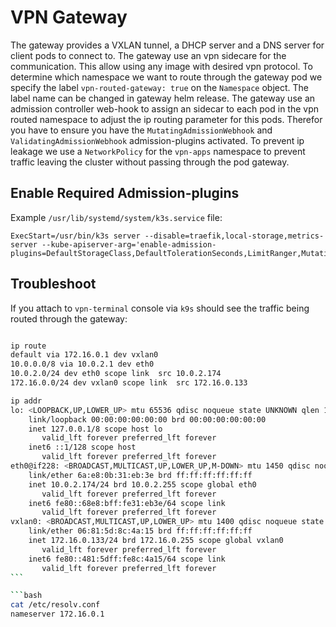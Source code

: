 # VPN Gateway

The gateway provides a VXLAN tunnel, a DHCP server and a DNS server for client pods to connect to. The gateway use an vpn sidecare for the communication. This allow using any image with desired vpn protocol. To determine which namespace we want to route through the gateway pod we specify the label `vpn-routed-gateway: true` on the `Namespace` object. The label name can be changed in gateway helm release. The gateway use an admission controller web-hook to assign an sidecar to each pod in the vpn routed namespace to adjust the ip routing parameter for this pods. Therefor you have to ensure you have the `MutatingAdmissionWebhook` and `ValidatingAdmissionWebhook` admission-plugins activated. To prevent ip leakage we use a `NetworkPolicy` for the `vpn-apps` namespace to prevent traffic leaving the cluster without passing through the pod gateway.

## Enable Required Admission-plugins

Example `/usr/lib/systemd/system/k3s.service` file:

```
ExecStart=/usr/bin/k3s server --disable=traefik,local-storage,metrics-server --kube-apiserver-arg='enable-admission-plugins=DefaultStorageClass,DefaultTolerationSeconds,LimitRanger,MutatingAdmissionWebhook,NamespaceLifecycle,NodeRestriction,PersistentVolumeClaimResize,Priority,ResourceQuota,ServiceAccount,TaintNodesByCondition,ValidatingAdmissionWebhook'
```

## Troubleshoot

If you attach to `vpn-terminal` console via `k9s` should see the traffic being routed through the gateway:

```bash

ip route
default via 172.16.0.1 dev vxlan0
10.0.0.0/8 via 10.0.2.1 dev eth0
10.0.2.0/24 dev eth0 scope link  src 10.0.2.174
172.16.0.0/24 dev vxlan0 scope link  src 172.16.0.133
```

````bash
ip addr
lo: <LOOPBACK,UP,LOWER_UP> mtu 65536 qdisc noqueue state UNKNOWN qlen 1000
    link/loopback 00:00:00:00:00:00 brd 00:00:00:00:00:00
    inet 127.0.0.1/8 scope host lo
       valid_lft forever preferred_lft forever
    inet6 ::1/128 scope host
       valid_lft forever preferred_lft forever
eth0@if228: <BROADCAST,MULTICAST,UP,LOWER_UP,M-DOWN> mtu 1450 qdisc noqueue state UP
    link/ether 6a:e8:0b:31:eb:3e brd ff:ff:ff:ff:ff:ff
    inet 10.0.2.174/24 brd 10.0.2.255 scope global eth0
       valid_lft forever preferred_lft forever
    inet6 fe80::68e8:bff:fe31:eb3e/64 scope link
       valid_lft forever preferred_lft forever
vxlan0: <BROADCAST,MULTICAST,UP,LOWER_UP> mtu 1400 qdisc noqueue state UNKNOWN qlen 1000
    link/ether 06:81:5d:8c:4a:15 brd ff:ff:ff:ff:ff:ff
    inet 172.16.0.133/24 brd 172.16.0.255 scope global vxlan0
       valid_lft forever preferred_lft forever
    inet6 fe80::481:5dff:fe8c:4a15/64 scope link
       valid_lft forever preferred_lft forever
```

```bash
cat /etc/resolv.conf
nameserver 172.16.0.1
````
